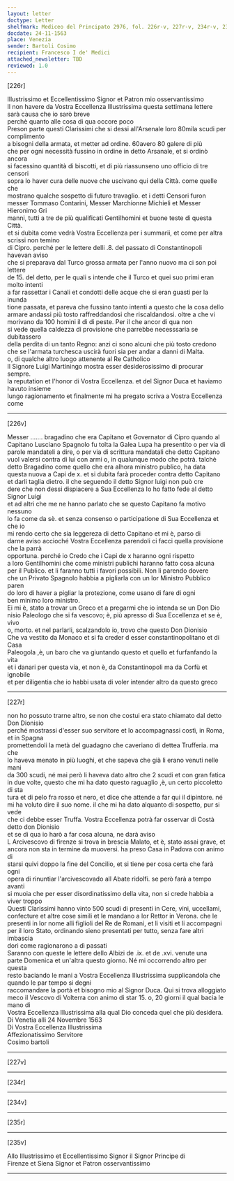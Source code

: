 ```yaml
---
layout: letter
doctype: Letter
shelfmark: Mediceo del Principato 2976, fol. 226r-v, 227r-v, 234r-v, 235r-v
docdate: 24-11-1563
place: Venezia
sender: Bartoli Cosimo
recipient: Francesco I de' Medici
attached_newsletter: TBD
reviewed: 1.0
---
```


[226r]  
  
  
Illustrissimo et Eccellentissimo Signor et Patron mio osservantissimo  
Il non havere da Vostra Eccellenza Illustrissima questa settimana lettere sarà causa che io sarò breve  
perchè quanto alle cosa di qua occore poco  
Preson parte questi Clarissimi che si dessi all'Arsenale loro 80mila scudi per complimento  
a bisogni della armata, et metter ad ordine. 60avero 80 galere di più  
che per ogni necessità fussino in ordine in detto Arsanale, et si ordinò ancora  
si facessino quantità di biscotti, et di più riassunseno uno officio di tre censori  
sopra lo haver cura delle nuove che uscivano qui della Città. come quelle che  
mostrano qualche sospetto di futuro travaglio. et i detti Censori furon  
messer Tommaso Contarini, Messer Marchionne Michieli et Messer Hieronimo Gri  
manni, tutti a tre de più qualificati Gentilhomini et buone teste di questa Città.  
et si dubita come vedrà Vostra Eccellenza per i summarii, et come per altra scrissi non temino  
di Cipro. perché per le lettere delli .8. del passato di Constantinopoli havevan aviso  
che si preparava dal Turco grossa armata per l'anno nuovo ma ci son poi lettere  
de 15. del detto, per le quali s intende che il Turco et quei suo primi eran molto intenti  
a far rassettar i Canali et condotti delle acque che si eran guasti per la inunda  
tione passata, et pareva che fussino tanto intenti a questo che la cosa dello  
armare andassi più tosto raffreddandosi che riscaldandosi. oltre a che vi  
morivano da 100 homini il dì di peste. Per il che ancor di qua non  
si vede quella caldezza di provisione che parrebbe necesssaria se dubitassero  
della perdita di un tanto Regno: anzi ci sono alcuni che più tosto credono  
che se l'armata turchesca uscirà fuori sia per andar a danni di Malta.  
o, di qualche altro luogo attenente al Re Catholico  
Il Signore Luigi Martiningo mostra esser desiderosissimo di procurar sempre.  
la reputation et l'honor di Vostra Eccellenza. et del Signor Duca et haviamo havuto insieme  
lungo ragionamento et finalmente mi ha pregato scriva a Vostra Eccellenza come  
  
---  

[226v]  
  
  
Messer ....... bragadino che era Capitano et Governator di Cipro quando al  
Capitano Lusciano Spagnolo fu tolta la Galea Lupa ha presentito o per via di  
parole mandateli a dire, o per via di scrittura mandatali che detto Capitano  
vuol valersi contra di lui con armi o, in qualunque modo che potrà. talchè  
detto Bragadino come quello che era alhora ministro publico, ha data  
questa nuova a Capi de x. et si dubita farà proceder contra detto Capitano  
et darli taglia dietro. il che seguendo il detto Signor luigi non può cre  
dere che non dessi dispiacere a Sua Eccellenza Io ho fatto fede al detto Signor Luigi  
et ad altri che me ne hanno parlato che se questo Capitano fa motivo nessuno  
lo fa come da sè. et senza consenso o participatione di Sua Eccellenza et che io  
mi rendo certo che sia leggereza di detto Capitano et mi è, parso di  
darne aviso accioché  Vostra Eccellenza parendoli ci facci quella provisione che la parrà  
opportuna. perché io Credo che i Capi de x haranno ogni rispetto  
a loro Gentilhomini che come ministri publichi haranno fatto cosa alcuna  
per il Publico. et li faranno tutti i favori possibili. Non li parendo dovere  
che un Privato Spagnolo habbia a pigliarla con un lor Ministro Pubblico paren  
do loro di haver a pigliar la protezione, come usano di fare di ogni  
ben minimo loro ministro.  
Ei mi è, stato a trovar un Greco et a pregarmi che io intenda se un Don Dio  
nisio Paleologo che si fa vescovo; è, più apresso di Sua Eccellenza et se è, vivo  
o, morto. et nel parlarli, scalzandolo io, trovo che questo Don Dionisio  
Che va vestito da Monaco et si fa creder d esser constantinopolitano et di Casa  
Paleogola ,è, un baro che va giuntando questo et quello et furfanfando la vita  
et i danari per questa via, et non è, da Constantinopoli ma da Corfù et ignobile  
et per diligentia che io habbi usata di voler intender altro da questo greco  
  
---  

[227r]  
  
  
non ho possuto trarne altro, se non che costui era stato chiamato dal detto Don Dionisio  
perché mostrassi d'esser suo servitore et lo accompagnassi costì, in Roma, et in Spagna  
promettendoli la metà del guadagno che caveriano di dettea Trufferia. ma che  
lo haveva menato in più luoghi, et che sapeva che già li erano venuti nelle mani  
da 300 scudi, né mai però li haveva dato altro che 2 scudi  et con gran fatica  
in due volte, questo che mi ha dato questo raguaglio ,è, un certo piccoletto di sta  
tura et di pelo fra rosso et nero, et dice che attende a far qui il dipintore. né  
mi ha voluto dire il suo nome. il che mi ha dato alquanto di sospetto, pur si vede  
che ci debbe esser Truffa. Vostra Eccellenza potrà far osservar di Costà detto don Dionisio  
et se di qua io harò a far cosa alcuna, ne darà aviso  
L Arcivescovo di firenze si trova in brescia Malato, et è, stato assai grave, et  
ancora non sta in termine da muoversi. ha preso Casa in Padova con animo di  
starsi quivi doppo la fine del Concilio, et si tiene per cosa certa che farà ogni  
opera di rinuntiar l'arcivescovado all Abate ridolfi. se però farà a tempo avanti  
si muoia che per esser disordinatissimo della vita, non si crede habbia a viver troppo  
Questi Clarissimi hanno vinto 500 scudi di presenti in Cere, vini, uccellami,  
confecture et altre cose simili et le mandano a lor Rettor in Verona. che le  
presenti in lor nome alli figlioli del Re de Romani, et li visiti et li accompagni  
per il loro Stato, ordinando sieno presentati per tutto, senza fare altri imbascia  
dori come ragionarono a dì passati  
Saranno con queste le lettere dello Albizi de .ix. et de .xvi. venute una  
parte Domenica et un'altra questo giorno. Né mi occorrendo altro per questa  
resto baciando le mani a Vostra Eccellenza Illustrissima supplicandola che quando le par tempo si degni  
raccomandare la portà et bisogno mio al Signor Duca. Qui si trova alloggiato  
meco il Vescovo di Volterra con animo di star 15. o, 20 giorni il qual bacia le mano di  
Vostra Eccellenza Illustrissima alla qual Dio conceda quel che più desidera. Di Venetia alli 24 Novembre 1563  
Di Vostra Eccellenza Illustrissima  
Affezionatissimo Servitore  
Cosimo bartoli  
  
---  

[227v]  
  
  
  
---  

[234r]  
  
  
  
---  

[234v]  
  
  
  
---  

[235r]  
  
  
  
---  

[235v]  
  
  
Allo Illustrissimo et Eccellentissimo Signor il Signor Principe di  
Firenze et Siena Signor et Patron osservantissimo  
  
---  

